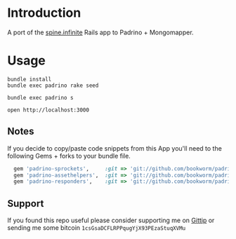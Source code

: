 # Introduction

A port of the [spine.infinite](https://github.com/maccman/spine.infinite) Rails app to Padrino + Mongomapper.

# Usage
    bundle install
    bundle exec padrino rake seed

    bundle exec padrino s

    open http://localhost:3000

## Notes

If you decide to copy/paste code snippets from this App you'll need to the following Gems + forks to your bundle file.

```ruby
  gem 'padrino-sprockets',     :git => 'git://github.com/bookworm/padrino-sprockets.git'     
  gem 'padrino-assethelpers',  :git => 'git://github.com/bookworm/padrino-assethelpers.git'             
  gem 'padrino-responders',    :git => 'git://github.com/bookworm/padrino-responders.git'    
```

## Support

If you found this repo useful please consider supporting me on [Gittip](https://www.gittip.com/k2052) or sending me some
bitcoin `1csGsaDCFLRPPqugYjX93PEzaStuqXVMu`
